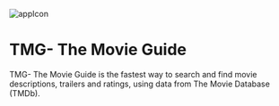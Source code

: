 ![appIcon](https://user-images.githubusercontent.com/51262683/62427448-98a7bc00-b710-11e9-88d8-4c8bb7803611.png)

# TMG- The Movie Guide
TMG- The Movie Guide is the fastest way to search and find movie descriptions, trailers and ratings, using data from The Movie Database (TMDb).


